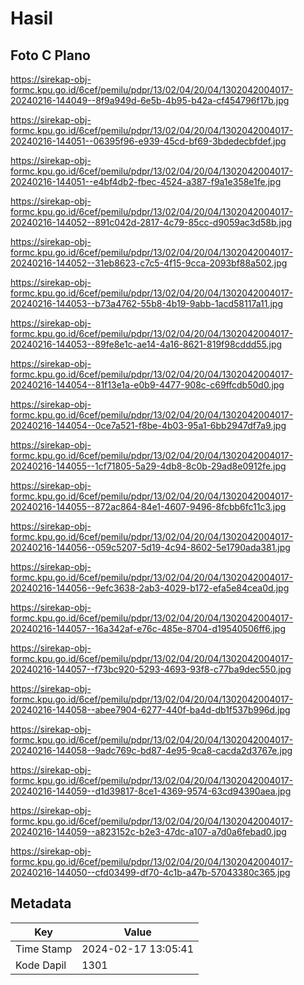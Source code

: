 # Hasil

## Foto C Plano

https://sirekap-obj-formc.kpu.go.id/6cef/pemilu/pdpr/13/02/04/20/04/1302042004017-20240216-144049--8f9a949d-6e5b-4b95-b42a-cf454796f17b.jpg

https://sirekap-obj-formc.kpu.go.id/6cef/pemilu/pdpr/13/02/04/20/04/1302042004017-20240216-144051--06395f96-e939-45cd-bf69-3bdedecbfdef.jpg

https://sirekap-obj-formc.kpu.go.id/6cef/pemilu/pdpr/13/02/04/20/04/1302042004017-20240216-144051--e4bf4db2-fbec-4524-a387-f9a1e358e1fe.jpg

https://sirekap-obj-formc.kpu.go.id/6cef/pemilu/pdpr/13/02/04/20/04/1302042004017-20240216-144052--891c042d-2817-4c79-85cc-d9059ac3d58b.jpg

https://sirekap-obj-formc.kpu.go.id/6cef/pemilu/pdpr/13/02/04/20/04/1302042004017-20240216-144052--31eb8623-c7c5-4f15-9cca-2093bf88a502.jpg

https://sirekap-obj-formc.kpu.go.id/6cef/pemilu/pdpr/13/02/04/20/04/1302042004017-20240216-144053--b73a4762-55b8-4b19-9abb-1acd58117a11.jpg

https://sirekap-obj-formc.kpu.go.id/6cef/pemilu/pdpr/13/02/04/20/04/1302042004017-20240216-144053--89fe8e1c-ae14-4a16-8621-819f98cddd55.jpg

https://sirekap-obj-formc.kpu.go.id/6cef/pemilu/pdpr/13/02/04/20/04/1302042004017-20240216-144054--81f13e1a-e0b9-4477-908c-c69ffcdb50d0.jpg

https://sirekap-obj-formc.kpu.go.id/6cef/pemilu/pdpr/13/02/04/20/04/1302042004017-20240216-144054--0ce7a521-f8be-4b03-95a1-6bb2947df7a9.jpg

https://sirekap-obj-formc.kpu.go.id/6cef/pemilu/pdpr/13/02/04/20/04/1302042004017-20240216-144055--1cf71805-5a29-4db8-8c0b-29ad8e0912fe.jpg

https://sirekap-obj-formc.kpu.go.id/6cef/pemilu/pdpr/13/02/04/20/04/1302042004017-20240216-144055--872ac864-84e1-4607-9496-8fcbb6fc11c3.jpg

https://sirekap-obj-formc.kpu.go.id/6cef/pemilu/pdpr/13/02/04/20/04/1302042004017-20240216-144056--059c5207-5d19-4c94-8602-5e1790ada381.jpg

https://sirekap-obj-formc.kpu.go.id/6cef/pemilu/pdpr/13/02/04/20/04/1302042004017-20240216-144056--9efc3638-2ab3-4029-b172-efa5e84cea0d.jpg

https://sirekap-obj-formc.kpu.go.id/6cef/pemilu/pdpr/13/02/04/20/04/1302042004017-20240216-144057--16a342af-e76c-485e-8704-d19540506ff6.jpg

https://sirekap-obj-formc.kpu.go.id/6cef/pemilu/pdpr/13/02/04/20/04/1302042004017-20240216-144057--f73bc920-5293-4693-93f8-c77ba9dec550.jpg

https://sirekap-obj-formc.kpu.go.id/6cef/pemilu/pdpr/13/02/04/20/04/1302042004017-20240216-144058--abee7904-6277-440f-ba4d-db1f537b996d.jpg

https://sirekap-obj-formc.kpu.go.id/6cef/pemilu/pdpr/13/02/04/20/04/1302042004017-20240216-144058--9adc769c-bd87-4e95-9ca8-cacda2d3767e.jpg

https://sirekap-obj-formc.kpu.go.id/6cef/pemilu/pdpr/13/02/04/20/04/1302042004017-20240216-144059--d1d39817-8ce1-4369-9574-63cd94390aea.jpg

https://sirekap-obj-formc.kpu.go.id/6cef/pemilu/pdpr/13/02/04/20/04/1302042004017-20240216-144059--a823152c-b2e3-47dc-a107-a7d0a6febad0.jpg

https://sirekap-obj-formc.kpu.go.id/6cef/pemilu/pdpr/13/02/04/20/04/1302042004017-20240216-144050--cfd03499-df70-4c1b-a47b-57043380c365.jpg


## Metadata

| Key        | Value               |
| ---------- | ------------------- |
| Time Stamp | 2024-02-17 13:05:41 |
| Kode Dapil | 1301                |



